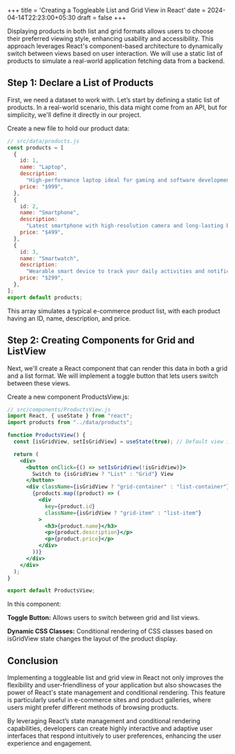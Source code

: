 +++
title = 'Creating a Toggleable List and Grid View in React'
date = 2024-04-14T22:23:00+05:30
draft = false
+++

Displaying products in both list and grid formats allows users to choose their preferred viewing style, enhancing usability and accessibility. This approach leverages React's component-based architecture to dynamically switch between views based on user interaction. We will use a static list of products to simulate a real-world application fetching data from a backend.

## Step 1: Declare a List of Products

First, we need a dataset to work with. Let’s start by defining a static list of products. In a real-world scenario, this data might come from an API, but for simplicity, we'll define it directly in our project.

Create a new file to hold our product data:

```js
// src/data/products.js
const products = [
  {
    id: 1,
    name: "Laptop",
    description:
      "High-performance laptop ideal for gaming and software development.",
    price: "$999",
  },
  {
    id: 2,
    name: "Smartphone",
    description:
      "Latest smartphone with high-resolution camera and long-lasting battery.",
    price: "$499",
  },
  {
    id: 3,
    name: "Smartwatch",
    description:
      "Wearable smart device to track your daily activities and notifications.",
    price: "$299",
  },
];
export default products;
```

This array simulates a typical e-commerce product list, with each product having an ID, name, description, and price.

## Step 2: Creating Components for Grid and ListView

Next, we'll create a React component that can render this data in both a grid and a list format. We will implement a toggle button that lets users switch between these views.

Create a new component ProductsView.js:

```jsx
// src/components/ProductsView.js
import React, { useState } from "react";
import products from "../data/products";

function ProductsView() {
  const [isGridView, setIsGridView] = useState(true); // Default view is grid

  return (
    <div>
      <button onClick={() => setIsGridView(!isGridView)}>
        Switch to {isGridView ? "List" : "Grid"} View
      </button>
      <div className={isGridView ? "grid-container" : "list-container"}>
        {products.map((product) => (
          <div
            key={product.id}
            className={isGridView ? "grid-item" : "list-item"}
          >
            <h3>{product.name}</h3>
            <p>{product.description}</p>
            <p>{product.price}</p>
          </div>
        ))}
      </div>
    </div>
  );
}

export default ProductsView;
```

In this component:

**Toggle Button:** Allows users to switch between grid and list views.

**Dynamic CSS Classes:** Conditional rendering of CSS classes based on isGridView state changes the layout of the product display.

## Conclusion

Implementing a toggleable list and grid view in React not only improves the flexibility and user-friendliness of your application but also showcases the power of React's state management and conditional rendering. This feature is particularly useful in e-commerce sites and product galleries, where users might prefer different methods of browsing products.

By leveraging React’s state management and conditional rendering capabilities, developers can create highly interactive and adaptive user interfaces that respond intuitively to user preferences, enhancing the user experience and engagement.
